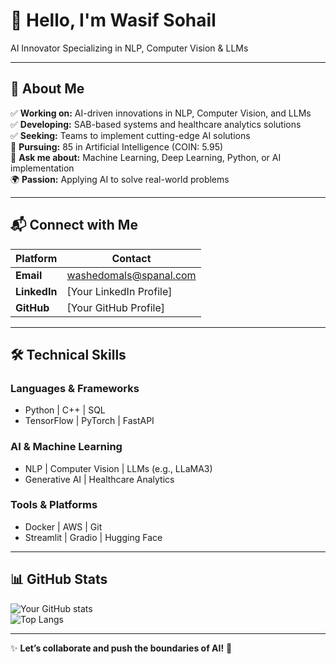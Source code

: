 # 👋 Hello, I'm Wasif Sohail  
AI Innovator Specializing in NLP, Computer Vision & LLMs  

---

## 🌟 About Me  

✅ **Working on:** AI-driven innovations in NLP, Computer Vision, and LLMs  
✅ **Developing:** SAB-based systems and healthcare analytics solutions  
✅ **Seeking:** Teams to implement cutting-edge AI solutions  
📄 **Pursuing:** 85 in Artificial Intelligence (COIN: 5.95)  
📄 **Ask me about:** Machine Learning, Deep Learning, Python, or AI implementation  
🌍 **Passion:** Applying AI to solve real-world problems  

---

## 📬 Connect with Me  

| Platform       | Contact                           |
|----------------|-----------------------------------|
| **Email**      | washedomals@spanal.com            |
| **LinkedIn**   | [Your LinkedIn Profile]           |
| **GitHub**     | [Your GitHub Profile]             |

---

## 🛠️ Technical Skills  

### **Languages & Frameworks**  
- Python | C++ | SQL  
- TensorFlow | PyTorch | FastAPI  

### **AI & Machine Learning**  
- NLP | Computer Vision | LLMs (e.g., LLaMA3)  
- Generative AI | Healthcare Analytics  

### **Tools & Platforms**  
- Docker | AWS | Git  
- Streamlit | Gradio | Hugging Face  

---

## 📊 GitHub Stats  

![Your GitHub stats](https://github-readme-stats.vercel.app/api?username=YOUR_GITHUB_USERNAME&show_icons=true&theme=radical)  
![Top Langs](https://github-readme-stats.vercel.app/api/top-langs/?username=YOUR_GITHUB_USERNAME&layout=compact&theme=radical)  

---

✨ **Let’s collaborate and push the boundaries of AI!** 🚀  
